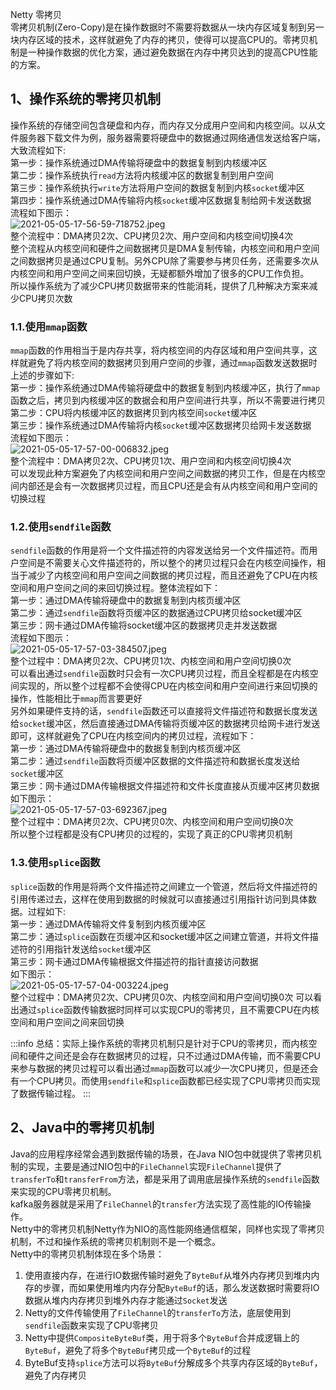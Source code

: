 Netty 零拷贝<br />零拷贝机制(Zero-Copy)是在操作数据时不需要将数据从一块内存区域复制到另一块内存区域的技术，这样就避免了内存的拷贝，使得可以提高CPU的。零拷贝机制是一种操作数据的优化方案，通过避免数据在内存中拷贝达到的提高CPU性能的方案。
<a name="UEA1A"></a>
## 1、操作系统的零拷贝机制
操作系统的存储空间包含硬盘和内存，而内存又分成用户空间和内核空间。以从文件服务器下载文件为例，服务器需要将硬盘中的数据通过网络通信发送给客户端，大致流程如下:<br />第一步：操作系统通过DMA传输将硬盘中的数据复制到内核缓冲区<br />第二步：操作系统执行`read`方法将内核缓冲区的数据复制到用户空间<br />第三步：操作系统执行`write`方法将用户空间的数据复制到内核`socket`缓冲区<br />第四步：操作系统通过DMA传输将内核`socket`缓冲区数据复制给网卡发送数据<br />流程如下图示：<br />![2021-05-05-17-56-59-718752.jpeg](https://cdn.nlark.com/yuque/0/2021/jpeg/396745/1620208666324-965fcbe9-7a96-4684-bae6-aac64a3ec58c.jpeg#clientId=u9b5756bf-8879-4&from=ui&id=u07aecdda&originHeight=727&originWidth=1080&originalType=binary&size=46379&status=done&style=shadow&taskId=u307b6fc1-ba9f-4f24-81bf-122f45a4427)<br />整个流程中：DMA拷贝2次、CPU拷贝2次、用户空间和内核空间切换4次<br />整个流程从内核空间和硬件之间数据拷贝是DMA复制传输，内核空间和用户空间之间数据拷贝是通过CPU复制。另外CPU除了需要参与拷贝任务，还需要多次从内核空间和用户空间之间来回切换，无疑都额外增加了很多的CPU工作负担。<br />所以操作系统为了减少CPU拷贝数据带来的性能消耗，提供了几种解决方案来减少CPU拷贝次数
<a name="KxkXK"></a>
### 1.1.使用`mmap`函数
`mmap`函数的作用相当于是内存共享，将内核空间的内存区域和用户空间共享，这样就避免了将内核空间的数据拷贝到用户空间的步骤，通过`mmap`函数发送数据时上述的步骤如下:<br />第一步：操作系统通过DMA传输将硬盘中的数据复制到内核缓冲区，执行了`mmap`函数之后，拷贝到内核缓冲区的数据会和用户空间进行共享，所以不需要进行拷贝<br />第二步：CPU将内核缓冲区的数据拷贝到内核空间`socket`缓冲区<br />第三步：操作系统通过DMA传输将内核`socket`缓冲区数据拷贝给网卡发送数据<br />流程如下图示：<br />![2021-05-05-17-57-00-006832.jpeg](https://cdn.nlark.com/yuque/0/2021/jpeg/396745/1620208678824-d0db4255-ab8e-4c3a-92ac-18bbc790bf98.jpeg#clientId=u9b5756bf-8879-4&from=ui&id=ud0b11f96&originHeight=733&originWidth=1080&originalType=binary&size=48446&status=done&style=shadow&taskId=ue73eca70-8dd9-48da-8a6b-55802f3273c)<br />整个流程中：DMA拷贝2次、CPU拷贝1次、用户空间和内核空间切换4次<br />可以发现此种方案避免了内核空间和用户空间之间数据的拷贝工作，但是在内核空间内部还是会有一次数据拷贝过程，而且CPU还是会有从内核空间和用户空间的切换过程
<a name="VeDWZ"></a>
### 1.2.使用`sendfile`函数
`sendfile`函数的作用是将一个文件描述符的内容发送给另一个文件描述符。而用户空间是不需要关心文件描述符的，所以整个的拷贝过程只会在内核空间操作，相当于减少了内核空间和用户空间之间数据的拷贝过程，而且还避免了CPU在内核空间和用户空间之间的来回切换过程。整体流程如下：<br />第一步：通过DMA传输将硬盘中的数据复制到内核页缓冲区<br />第二步：通过`sendfile`函数将页缓冲区的数据通过CPU拷贝给socket缓冲区<br />第三步：网卡通过DMA传输将socket缓冲区的数据拷贝走并发送数据<br />流程如下图示：<br />![2021-05-05-17-57-03-384507.jpeg](https://cdn.nlark.com/yuque/0/2021/jpeg/396745/1620208693169-c03e148b-99b9-4357-923b-51a2caf580f2.jpeg#clientId=u9b5756bf-8879-4&from=ui&id=u359b3147&originHeight=719&originWidth=1080&originalType=binary&size=43371&status=done&style=shadow&taskId=u8e5cf620-3d0c-4045-991a-e1d58b0b07b)<br />整个过程中：DMA拷贝2次、CPU拷贝1次、内核空间和用户空间切换0次<br />可以看出通过`sendfile`函数时只会有一次CPU拷贝过程，而且全程都是在内核空间实现的，所以整个过程都不会使得CPU在内核空间和用户空间进行来回切换的操作，性能相比于`mmap`而言要更好<br />另外如果硬件支持的话，`sendfile`函数还可以直接将文件描述符和数据长度发送给`socket`缓冲区，然后直接通过DMA传输将页缓冲区的数据拷贝给网卡进行发送即可，这样就避免了CPU在内核空间内的拷贝过程，流程如下：<br />第一步：通过DMA传输将硬盘中的数据复制到内核页缓冲区<br />第二步：通过`sendfile`函数将页缓冲区数据的文件描述符和数据长度发送给`socket`缓冲区<br />第三步：网卡通过DMA传输根据文件描述符和文件长度直接从页缓冲区拷贝数据<br />如下图示：<br />![2021-05-05-17-57-03-692367.jpeg](https://cdn.nlark.com/yuque/0/2021/jpeg/396745/1620208703018-9ca67e49-e371-4dd7-8745-8327999e9eb9.jpeg#clientId=u9b5756bf-8879-4&from=ui&id=u0619cd4a&originHeight=717&originWidth=1080&originalType=binary&size=47070&status=done&style=shadow&taskId=ub7946130-8d94-4731-b2dd-468f64555d1)<br />整个过程中：DMA拷贝2次、CPU拷贝0次、内核空间和用户空间切换0次<br />所以整个过程都是没有CPU拷贝的过程的，实现了真正的CPU零拷贝机制
<a name="nzouC"></a>
### 1.3.使用`splice`函数
`splice`函数的作用是将两个文件描述符之间建立一个管道，然后将文件描述符的引用传递过去，这样在使用到数据的时候就可以直接通过引用指针访问到具体数据。过程如下:<br />第一步：通过DMA传输将文件复制到内核页缓冲区<br />第二步：通过`splice`函数在页缓冲区和socket缓冲区之间建立管道，并将文件描述符的引用指针发送给`socket`缓冲区<br />第三步：网卡通过DMA传输根据文件描述符的指针直接访问数据<br />如下图示：<br />![2021-05-05-17-57-04-003224.jpeg](https://cdn.nlark.com/yuque/0/2021/jpeg/396745/1620208717946-c514c932-2936-4dcd-a18e-95fa8b211785.jpeg#clientId=u9b5756bf-8879-4&from=ui&id=u70d3a70c&originHeight=732&originWidth=1080&originalType=binary&size=49956&status=done&style=shadow&taskId=u934a6679-cc3d-48b2-82ae-d9d4886a252)<br />整个过程中：DMA拷贝2次、CPU拷贝0次、内核空间和用户空间切换0次可以看出通过`splice`函数传输数据时同样可以实现CPU的零拷贝，且不需要CPU在内核空间和用户空间之间来回切换
:::info
总结：实际上操作系统的零拷贝机制只是针对于CPU的零拷贝，而内核空间和硬件之间还是会存在数据拷贝的过程，只不过通过DMA传输，而不需要CPU来参与数据的拷贝过程可以看出通过`mmap`函数可以减少一次CPU拷贝，但是还会有一个CPU拷贝。而使用`sendfile`和`splice`函数都已经实现了CPU零拷贝而实现了数据传输过程。
:::
<a name="MRMnw"></a>
## 2、Java中的零拷贝机制
Java的应用程序经常会遇到数据传输的场景，在Java NIO包中就提供了零拷贝机制的实现，主要是通过NIO包中的`FileChannel`实现`FileChannel`提供了`transferTo`和`transferFrom`方法，都是采用了调用底层操作系统的`sendfile`函数来实现的CPU零拷贝机制。<br />kafka服务器就是采用了`FileChannel`的`transfer`方法实现了高性能的IO传输操作。<br />Netty中的零拷贝机制Netty作为NIO的高性能网络通信框架，同样也实现了零拷贝机制，不过和操作系统的零拷贝机制则不是一个概念。<br />Netty中的零拷贝机制体现在多个场景：

1. 使用直接内存，在进行IO数据传输时避免了`ByteBuf`从堆外内存拷贝到堆内内存的步骤，而如果使用堆内内存分配`ByteBuf`的话，那么发送数据时需要将IO数据从堆内内存拷贝到堆外内存才能通过`Socket`发送
2. Netty的文件传输使用了`FileChannel`的`transferTo`方法，底层使用到`sendfile`函数来实现了CPU零拷贝
3. Netty中提供`CompositeByteBuf`类，用于将多个`ByteBuf`合并成逻辑上的`ByteBuf`，避免了将多个`ByteBuf`拷贝成一个`ByteBuf`的过程
4. ByteBuf支持`splice`方法可以将`ByteBuf`分解成多个共享内存区域的`ByteBuf`，避免了内存拷贝
